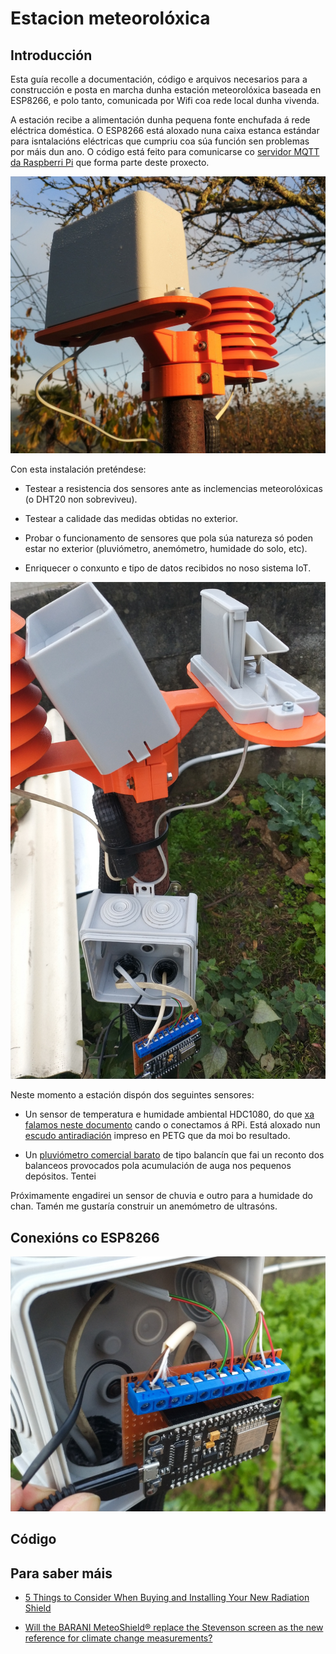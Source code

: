 # Estacion meteorolóxica

## Introducción

Esta guía recolle a documentación, código e arquivos necesarios para a construcción e posta en marcha dunha estación meteorolóxica baseada en ESP8266, e polo tanto, comunicada por Wifi coa rede local dunha vivenda.

A estación recibe a alimentación dunha pequena fonte enchufada á rede eléctrica doméstica. O ESP8266 está aloxado nuna caixa estanca estándar para isntalacións eléctricas que cumpriu coa súa función sen problemas por máis dun ano. O código está feito para comunicarse co [servidor MQTT da Raspberri Pi]() que forma parte deste proxecto.

![imaxes/estacion-pluviometro.jpg](documentacion/imaxes/estacion-pluviometro.jpg)

Con esta instalación preténdese:

+ Testear a resistencia dos sensores ante as inclemencias meteorolóxicas (o DHT20 non sobreviveu).

+ Testear a calidade das medidas obtidas no exterior.

+ Probar o funcionamento de sensores que pola súa natureza só poden estar no exterior (pluviómetro, anemómetro, humidade do solo, etc).

+ Enriquecer o conxunto e tipo de datos recibidos no noso sistema IoT.

![imaxes/estacion-cableado.jpg](documentacion/imaxes/estacion-cableado.jpg)

Neste momento a estación dispón dos seguintes sensores:

+ Un sensor de temperatura e humidade ambiental HDC1080, do que [xa falamos neste documento]() cando o conectamos á RPi. Está aloxado nun [escudo antiradiación](https://www.thingiverse.com/thing:1067700) impreso en PETG que da moi bo resultado.

+ Un [pluviómetro comercial barato](https://es.aliexpress.com/wholesale?catId=0&initiative_id=SB_20210724080447&SearchText=WH-SP-RG) de tipo balancín que fai un reconto dos balanceos provocados pola acumulación de auga nos pequenos depósitos. Tentei

Próximamente engadirei un sensor de chuvia e outro para a humidade do chan. Tamén me gustaría construir un anemómetro de ultrasóns.

## Conexións co ESP8266

![imaxes/estacion-escudo.jpg](documentacion/imaxes/estacion-escudo.jpg)

## Código



## Para saber máis

+ [5 Things to Consider When Buying and Installing Your New Radiation Shield](https://blog.weathercloud.net/tips-tricks/2016/02/5-things-to-consider-when-buying-and-installing-your-new-radiation-shield/)

+ [Will the BARANI MeteoShield® replace the Stevenson screen as the new reference for climate change measurements?](https://www.baranidesign.com/news-innovations-blog/2018/5/11/what-is-real-air-temperature-and-how-to-measure-it)
